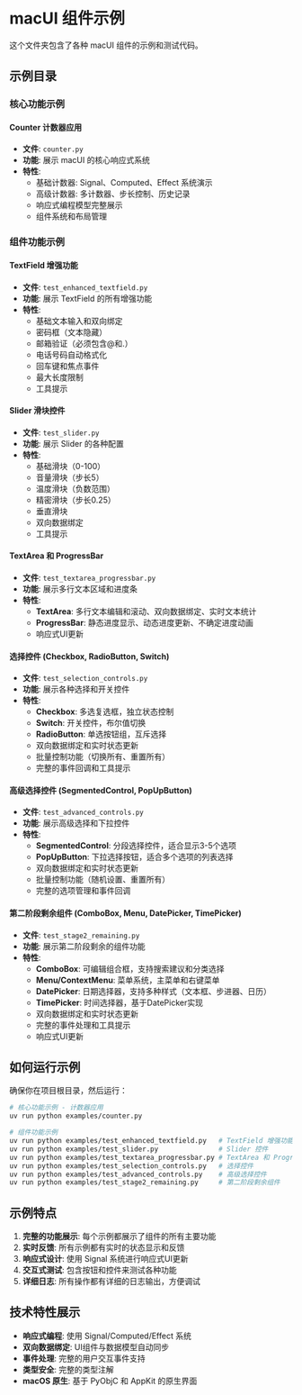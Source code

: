 # macUI 组件示例

这个文件夹包含了各种 macUI 组件的示例和测试代码。

## 示例目录

### 核心功能示例

#### Counter 计数器应用
- **文件**: `counter.py`
- **功能**: 展示 macUI 的核心响应式系统
- **特性**:
  - 基础计数器: Signal、Computed、Effect 系统演示
  - 高级计数器: 多计数器、步长控制、历史记录
  - 响应式编程模型完整展示
  - 组件系统和布局管理

### 组件功能示例

#### TextField 增强功能
- **文件**: `test_enhanced_textfield.py`
- **功能**: 展示 TextField 的所有增强功能
- **特性**:
  - 基础文本输入和双向绑定
  - 密码框（文本隐藏）
  - 邮箱验证（必须包含@和.）
  - 电话号码自动格式化
  - 回车键和焦点事件
  - 最大长度限制
  - 工具提示

#### Slider 滑块控件
- **文件**: `test_slider.py`
- **功能**: 展示 Slider 的各种配置
- **特性**:
  - 基础滑块（0-100）
  - 音量滑块（步长5）
  - 温度滑块（负数范围）
  - 精密滑块（步长0.25）
  - 垂直滑块
  - 双向数据绑定
  - 工具提示

#### TextArea 和 ProgressBar
- **文件**: `test_textarea_progressbar.py`
- **功能**: 展示多行文本区域和进度条
- **特性**:
  - **TextArea**: 多行文本编辑和滚动、双向数据绑定、实时文本统计
  - **ProgressBar**: 静态进度显示、动态进度更新、不确定进度动画
  - 响应式UI更新

#### 选择控件 (Checkbox, RadioButton, Switch)
- **文件**: `test_selection_controls.py`
- **功能**: 展示各种选择和开关控件
- **特性**:
  - **Checkbox**: 多选复选框，独立状态控制
  - **Switch**: 开关控件，布尔值切换
  - **RadioButton**: 单选按钮组，互斥选择
  - 双向数据绑定和实时状态更新
  - 批量控制功能（切换所有、重置所有）
  - 完整的事件回调和工具提示

#### 高级选择控件 (SegmentedControl, PopUpButton)
- **文件**: `test_advanced_controls.py`
- **功能**: 展示高级选择和下拉控件
- **特性**:
  - **SegmentedControl**: 分段选择控件，适合显示3-5个选项
  - **PopUpButton**: 下拉选择按钮，适合多个选项的列表选择
  - 双向数据绑定和实时状态更新
  - 批量控制功能（随机设置、重置所有）
  - 完整的选项管理和事件回调

#### 第二阶段剩余组件 (ComboBox, Menu, DatePicker, TimePicker)
- **文件**: `test_stage2_remaining.py`
- **功能**: 展示第二阶段剩余的组件功能
- **特性**:
  - **ComboBox**: 可编辑组合框，支持搜索建议和分类选择
  - **Menu/ContextMenu**: 菜单系统，主菜单和右键菜单
  - **DatePicker**: 日期选择器，支持多种样式（文本框、步进器、日历）
  - **TimePicker**: 时间选择器，基于DatePicker实现
  - 双向数据绑定和实时状态更新
  - 完整的事件处理和工具提示
  - 响应式UI更新

## 如何运行示例

确保你在项目根目录，然后运行：

```bash
# 核心功能示例 - 计数器应用
uv run python examples/counter.py

# 组件功能示例
uv run python examples/test_enhanced_textfield.py   # TextField 增强功能
uv run python examples/test_slider.py               # Slider 控件
uv run python examples/test_textarea_progressbar.py # TextArea 和 ProgressBar
uv run python examples/test_selection_controls.py   # 选择控件
uv run python examples/test_advanced_controls.py    # 高级选择控件
uv run python examples/test_stage2_remaining.py     # 第二阶段剩余组件
```

## 示例特点

1. **完整的功能展示**: 每个示例都展示了组件的所有主要功能
2. **实时反馈**: 所有示例都有实时的状态显示和反馈
3. **响应式设计**: 使用 Signal 系统进行响应式UI更新
4. **交互式测试**: 包含按钮和控件来测试各种功能
5. **详细日志**: 所有操作都有详细的日志输出，方便调试

## 技术特性展示

- **响应式编程**: 使用 Signal/Computed/Effect 系统
- **双向数据绑定**: UI组件与数据模型自动同步
- **事件处理**: 完整的用户交互事件支持
- **类型安全**: 完整的类型注解
- **macOS 原生**: 基于 PyObjC 和 AppKit 的原生界面